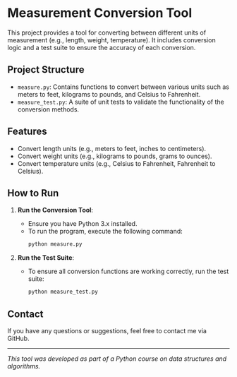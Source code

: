 # Measurement Conversion Tool

This project provides a tool for converting between different units of measurement (e.g., length, weight, temperature). It includes conversion logic and a test suite to ensure the accuracy of each conversion.

## Project Structure
- `measure.py`: Contains functions to convert between various units such as meters to feet, kilograms to pounds, and Celsius to Fahrenheit.
- `measure_test.py`: A suite of unit tests to validate the functionality of the conversion methods.

## Features
- Convert length units (e.g., meters to feet, inches to centimeters).
- Convert weight units (e.g., kilograms to pounds, grams to ounces).
- Convert temperature units (e.g., Celsius to Fahrenheit, Fahrenheit to Celsius).

## How to Run

1. **Run the Conversion Tool**:
   - Ensure you have Python 3.x installed.
   - To run the program, execute the following command:
     ```bash
     python measure.py
     ```

2. **Run the Test Suite**:
   - To ensure all conversion functions are working correctly, run the test suite:
     ```bash
     python measure_test.py
     ```

## Contact
If you have any questions or suggestions, feel free to contact me via GitHub.

---

*This tool was developed as part of a Python course on data structures and algorithms.*
